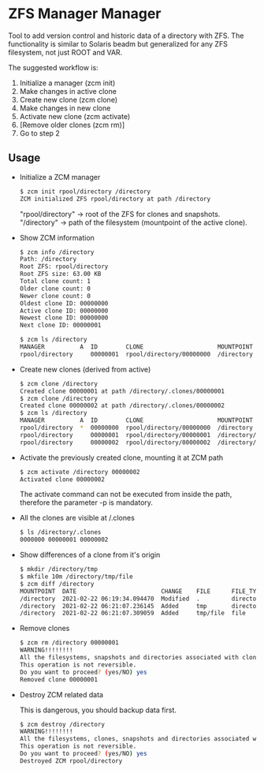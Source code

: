# ZFS Manager Manager

Tool to add version control and historic data of a directory with ZFS. The functionality is similar to Solaris beadm but generalized for any ZFS filesystem, not just ROOT and VAR.

The suggested workflow is:
1. Initialize a manager (zcm init)
2. Make changes in active clone
3. Create new clone (zcm clone)
4. Make changes in new clone
5. Activate new clone (zcm activate)
6. [Remove older clones (zcm rm)]
7. Go to step 2

## Usage

- Initialize a ZCM manager

    ```bash
    $ zcm init rpool/directory /directory
    ZCM initialized ZFS rpool/directory at path /directory
    ```

    "rpool/directory" -> root of the ZFS for clones and snapshots.
    "/directory" -> path of the filesystem (mountpoint of the active clone).


- Show ZCM information

    ```bash
    $ zcm info /directory
    Path: /directory
    Root ZFS: rpool/directory
    Root ZFS size: 63.00 KB
    Total clone count: 1
    Older clone count: 0
    Newer clone count: 0
    Oldest clone ID: 00000000
    Active clone ID: 00000000
    Newest clone ID: 00000000
    Next clone ID: 00000001

    $ zcm ls /directory
    MANAGER          A  ID        CLONE                     MOUNTPOINT  ORIGIN    DATE                 SIZE    
    rpool/directory     00000001  rpool/directory/00000000  /directory            2021-02-16 10:46:59  32.00 KB
    ```

- Create new clones (derived from active)

    ```bash
    $ zcm clone /directory
    Created clone 00000001 at path /directory/.clones/00000001
    $ zcm clone /directory
    Created clone 00000002 at path /directory/.clones/00000002
    $ zcm ls /directory
    MANAGER          A  ID        CLONE                     MOUNTPOINT                   ORIGIN    DATE                 SIZE    
    rpool/directory  *  00000000  rpool/directory/00000000  /directory                             2021-02-20 06:51:14  32.00 KB
    rpool/directory     00000001  rpool/directory/00000001  /directory/.clones/00000001  00000000  2021-02-20 06:57:01  18.00 KB
    rpool/directory     00000002  rpool/directory/00000002  /directory/.clones/00000002  00000000  2021-02-20 06:57:02  18.00 KB
    ```

- Activate the previously created clone, mounting it at ZCM path 

    ```bash
    $ zcm activate /directory 00000002
    Activated clone 00000002
    ```

    The activate command can not be executed from inside the path, therefore the parameter -p <path> is mandatory.  

- All the clones are visible at <path>/.clones

    ```bash
    $ ls /directory/.clones
    0000000 00000001 00000002
    ```


- Show differences of a clone from it's origin

    ```bash
    $ mkdir /directory/tmp
    $ mkfile 10m /directory/tmp/file
    $ zcm diff /directory
    MOUNTPOINT  DATE                        CHANGE    FILE      FILE_TYPE
    /directory  2021-02-22 06:19:34.094470  Modified  .         directory
    /directory  2021-02-22 06:21:07.236145  Added     tmp       directory
    /directory  2021-02-22 06:21:07.309059  Added     tmp/file  file     
    ```


- Remove clones

    ```bash
    $ zcm rm /directory 00000001
    WARNING!!!!!!!!
    All the filesystems, snapshots and directories associated with clone 00000001 will be permanently deleted.
    This operation is not reversible.
    Do you want to proceed? (yes/NO) yes
    Removed clone 00000001
    ```


- Destroy ZCM related data

    This is dangerous, you should backup data first.

    ```bash
    $ zcm destroy /directory
    WARNING!!!!!!!!
    All the filesystems, clones, snapshots and directories associated with rpool/directory will be permanently deleted.
    This operation is not reversible.
    Do you want to proceed? (yes/NO) yes
    Destroyed ZCM rpool/directory
    ```
